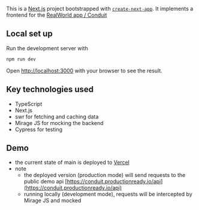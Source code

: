 This is a [Next.js](https://nextjs.org/) project bootstrapped with [`create-next-app`](https://github.com/vercel/next.js/tree/canary/packages/create-next-app).
It implements a frontend for the [RealWorld app / Conduit](https://github.com/gothinkster/realworld/tree/master/spec)

## Local set up

Run the development server with
```bash
npm run dev
```

Open [http://localhost:3000](http://localhost:3000) with your browser to see the result.

## Key technologies used
- TypeScript
- Next.js
- swr for fetching and caching data
- Mirage JS for mocking the backend
- Cypress for testing

## Demo
- the current state of main is deployed to [Vercel](https://realworld-roan.vercel.app/)
- note 
  - the deployed version (production mode) will send requests to the public demo api [https://conduit.productionready.io/api](https://conduit.productionready.io/api)
  - running locally (development mode), requests will be intercepted by Mirage JS and mocked 
